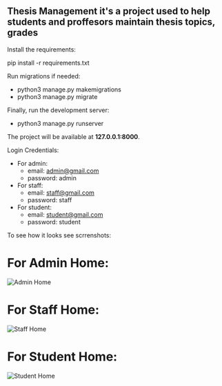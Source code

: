 ## Thesis Management it's a project used to help students and proffesors maintain thesis topics, grades


Install the requirements:

pip install -r requirements.txt


Run migrations if needed:

- python3 manage.py makemigrations
- python3 manage.py migrate


Finally, run the development server:

- python3 manage.py runserver

The project will be available at **127.0.0.1:8000**.

Login Credentials:
- For admin:
  - email: admin@gmail.com
  - password: admin
- For staff:
  - email: staff@gmail.com
  - password: staff
- For student:
  - email: student@gmail.com
  - password: student

To see how it looks see scrrenshots:
# For Admin Home: 
![Admin Home](admin_home.png)

# For Staff Home: 
![Staff Home](Staff_home.png)

# For Student Home: 
![Student Home](./student_home.png "Student Home")
